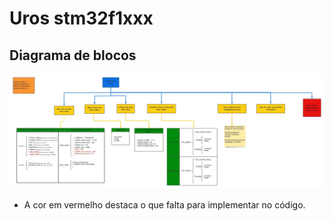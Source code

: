 # Uros stm32f1xxx

## Diagrama de blocos

![Descrição do código](block_code_description_.jpeg)

- A cor em vermelho destaca o que falta para implementar no código.
